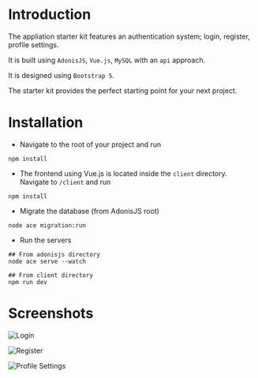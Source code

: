 # Introduction
The appliation starter kit features an authentication system; login, register, profile settings.

It is built using `AdonisJS`, `Vue.js`, `MySQL` with an `api` approach. 

It is designed using `Bootstrap 5`.

The starter kit provides the perfect starting point for your next project.

# Installation
- Navigate to the root of your project and run
```
npm install
```
- The frontend using Vue.js is located inside the `client` directory. Navigate to `/client` and run
```
npm install
```
- Migrate the database (from AdonisJS root)
```
node ace migration:run
```
- Run the servers
```
## From adonisjs directory
node ace serve --watch

## From client directory
npm run dev 
```
# Screenshots

![Login](https://i.imgur.com/OC4RDBJ.png)

![Register](https://i.imgur.com/9dfjcM6.png)

![Profile Settings](https://i.imgur.com/NqYI1U7.png)
